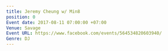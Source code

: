 ```yaml
---
title: Jeremy Cheung w/ Min8
position: 0
Event date: 2017-08-11 07:00:00 +07:00
Venue: Savage
Event URL: https://www.facebook.com/events/564534820603940/
Genre: DJ
---
```


